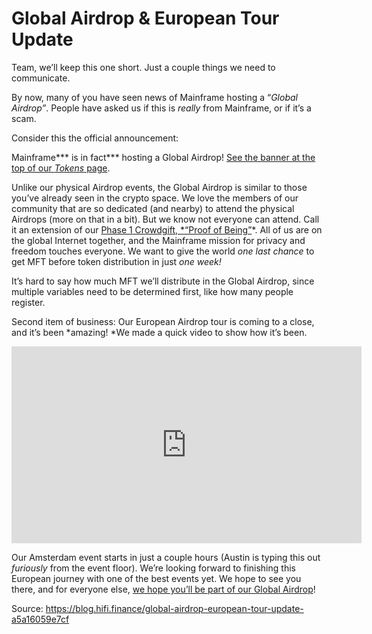 
# Global Airdrop & European Tour Update



Team, we’ll keep this one short. Just a couple things we need to communicate.

By now, many of you have seen news of Mainframe hosting a “*Global Airdrop”*. People have asked us if this is *really* from Mainframe, or if it’s a scam.

Consider this the official announcement:

Mainframe*** is in fact*** hosting a Global Airdrop! 
[See the banner at the top of our *Tokens* page](https://mainframe.com/tokens/).

Unlike our physical Airdrop events, the Global Airdrop is similar to those you’ve already seen in the crypto space. We love the members of our community that are so dedicated (and nearby) to attend the physical Airdrops (more on that in a bit). But we know not everyone can attend. Call it an extension of our [Phase 1 Crowdgift, *“Proof of Being”](https://blog.mainframe.com/crowdgift-phase-1-proof-of-being-3591a7f52475)*. All of us are on the global Internet together, and the Mainframe mission for privacy and freedom touches everyone. We want to give the world *one last chance* to get MFT before token distribution in just *one week!*

It’s hard to say how much MFT we’ll distribute in the Global Airdrop, since multiple variables need to be determined first, like how many people register.

Second item of business: Our European Airdrop tour is coming to a close, and it’s been *amazing! *We made a quick video to show how it’s been.

<center><iframe width="560" height="315" src="https://www.youtube.com/embed/Nmst1UDvMp4" frameborder="0" allowfullscreen></iframe></center>

Our Amsterdam event starts in just a couple hours (Austin is typing this out *furiously* from the event floor). We’re looking forward to finishing this European journey with one of the best events yet. We hope to see you there, and for everyone else, [we hope you’ll be part of our Global Airdrop](https://mainframe.com/tokens/)!


Source: https://blog.hifi.finance/global-airdrop-european-tour-update-a5a16059e7cf
